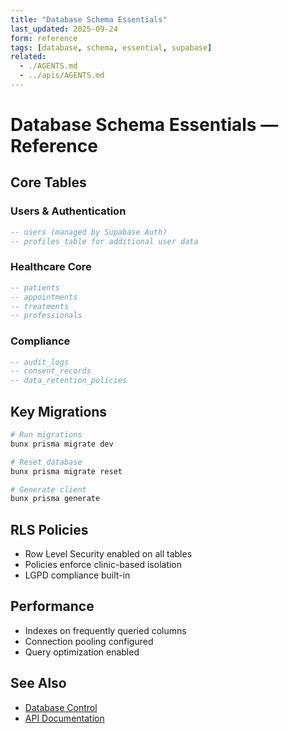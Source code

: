 ```yaml
---
title: "Database Schema Essentials"
last_updated: 2025-09-24
form: reference
tags: [database, schema, essential, supabase]
related:
  - ./AGENTS.md
  - ../apis/AGENTS.md
---
```


# Database Schema Essentials — Reference

## Core Tables

### Users & Authentication

```sql
-- users (managed by Supabase Auth)
-- profiles table for additional user data
```

### Healthcare Core

```sql
-- patients
-- appointments  
-- treatments
-- professionals
```

### Compliance

```sql
-- audit_logs
-- consent_records
-- data_retention_policies
```

## Key Migrations

```bash
# Run migrations
bunx prisma migrate dev

# Reset database
bunx prisma migrate reset

# Generate client
bunx prisma generate
```

## RLS Policies

- Row Level Security enabled on all tables
- Policies enforce clinic-based isolation
- LGPD compliance built-in

## Performance

- Indexes on frequently queried columns
- Connection pooling configured
- Query optimization enabled

## See Also

- [Database Control](./AGENTS.md)
- [API Documentation](../apis/AGENTS.md)
